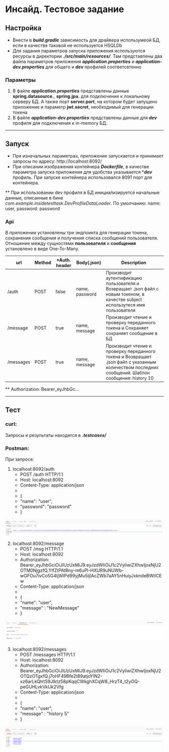 # Инсайд. Тестовое задание
 
## Настройка
- Внести в ***build.gradle*** зависимость для драйвера использумеой БД, если в качестве таковой не используется HSQLDb
- Для задания параметров запуска приложения используются ресурсы в директории ***./src/main/resources/***.
 Там представлены два файла параметров приложения ***application.properties*** и ***application-dev.properties*** для общего и ***dev*** профилей соответсвтенно

### Параметры
1. В файле ***application.properties*** представлены данные **spring.datasource.**, **spring.jpa.** для подключение к локальному серверу БД. А также порт **server.port**, на котором будет запущено приложение и параметр **jwt.secret**, необходимый для генерации токена 
2. В файле ***application-dev.properties*** представлены данные для ***dev*** профиля для подключения к in-memory БД.  



---
## Запуск
- При изначальных параметрах, приложение запускается и принимает запросы по адресу: http://localhost:8092/
- При описании изображения контейнера ***Dockerfile***, в качестве параметра запуска приложения для удобства  указывается \****dev*** профиль. При запуске контейнера использовался 8091 порт для контейнера.

** При использовании dev профиля в БД инициализируется начальные данные, описанные в бине *com.example.insidetesttask.DevProfileDataLoader*. По умолчанию: name: user, password: password


 
### Api
В приложении установлены три эндпоинта для генерации токена, сохранения сообщения и получения списка сообщений пользователя. Отношение между сущностями **пользователя** и **сообщения** установлено в виде One-To-Many.

|url|Method|\*Auth. header|Body(.json)|Description
| -----|------|------|------|------|
|/auth|POST|false|name, password|Производит аутентификацию пользователя и Возвращает .json файл с новым токеном, в качестве subject использутеся имя пользователя
|/message|POST|true|name, message|Производит чтение и проверку переданного токена и Сохраняет сохраняет сообщение в БД
|/messages|POST|true|name, message|Производит чтение и проверку переданного токена и Возвращает .json файл с указанным количеством последних сообщений. Шаблон сообщения: history 10

** Authorization: Bearer_eyJhbGc...  

---
## Тест

### curl:
Запросы и результаты находятся в ***.testcases/***


### Postman:
При запросе:

1. localhost:8092/auth
	- POST /auth HTTP/1.1
	- Host: localhost:8092
	- Content-Type: application/json
	-
	- {
	- "name": "user",
	- "password": "password"
	- }

![1](testshots/test1.jpeg)

2. localhost:8092/message
	- POST /msg HTTP/1.1
	- Host: localhost:8092
	- Authorization: Bearer_eyJhbGciOiJIUzUxMiJ9.eyJzdWIiOiJ1c2VyIiwiZXhwIjoxNjU2OTM0NjgzfQ.YIfZtPAtBny-m6uPI-HXUR9uNUWb-wGFOu7ivCo5G4IjWIPd99yjMu5ljlAcZWb7aAY5nHuiyJxkndeBWiICEw
	- Content-Type: application/json
	-
	- {
	- "name": "user",
	- "message" : "NewMessage" 
	- }


![2](testshots/test2.jpeg)

3. localhost:8092/messages
	- POST /messages HTTP/1.1
	- Host: localhost:8092
	- Authorization: Bearer_eyJhbGciOiJIUzUxMiJ9.eyJzdWIiOiJ1c2VyIiwiZXhwIjoxNjU2OTQzOTgxfQ.j7oHF49Bfe2t89atjoYlN2-xz6arLkQtrtS9JIktz58pKqqCWkghXCqW8_HrzT4_t2yOQ-peGUHLvkVkUk2Vfg
	- Content-Type: application/json
	- 
	- {
	- "name": "user",
	- "message" : "history 5"	
	- }	

![3](testshots/test3.jpeg)